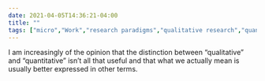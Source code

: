 ```yaml
---
date: 2021-04-05T14:36:21-04:00
title: ""
tags: ["micro","Work","research paradigms","qualitative research","quantitative research"]
---
```

I am increasingly of the opinion that the distinction between “qualitative” and “quantitative” isn’t all that useful and that what we actually mean is usually better expressed in other terms.
